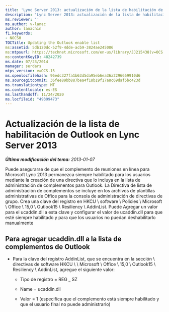 ```yaml
---
title: 'Lync Server 2013: actualización de la lista de habilitación de Outlook'
description: 'Lync Server 2013: actualización de la lista de habilitaciones de Outlook.'
ms.reviewer: ''
ms.author: v-lanac
author: lanachin
f1.keywords:
- NOCSH
TOCTitle: Updating the Outlook enable list
ms:assetid: 5db120dc-52f9-4dde-acb9-3824ae245086
ms:mtpsurl: https://technet.microsoft.com/en-us/library/JJ215438(v=OCS.15)
ms:contentKeyID: 48242739
ms.date: 07/23/2014
manager: serdars
mtps_version: v=OCS.15
ms.openlocfilehash: 96edc327fa1b63d5da95eb6ea36a2296659910d6
ms.sourcegitcommit: 36fee89bb887bea4f18b19f17a8c69daf5bc423d
ms.translationtype: MT
ms.contentlocale: es-ES
ms.lasthandoff: 11/24/2020
ms.locfileid: "49399473"
---
```

# <a name="updating-the-outlook-enable-list-in-lync-server-2013"></a>Actualización de la lista de habilitación de Outlook en Lync Server 2013

<div data-xmlns="http://www.w3.org/1999/xhtml">

<div class="topic" data-xmlns="http://www.w3.org/1999/xhtml" data-msxsl="urn:schemas-microsoft-com:xslt" data-cs="https://msdn.microsoft.com/">

<div data-asp="https://msdn2.microsoft.com/asp">



</div>

<div id="mainSection">

<div id="mainBody">

<span> </span>

_**Última modificación del tema:** 2013-01-07_

Puede asegurarse de que el complemento de reuniones en línea para Microsoft Lync 2013 permanezca siempre habilitado para los usuarios mediante la creación de una directiva que lo incluya en la lista de administración de complementos para Outlook. La Directiva de lista de administración de complementos se incluye en los archivos de plantillas administrativas de Office para la consola de administración de directivas de grupo. Crea una clave del registro en HKCU \\ software \\ Policies \\ Microsoft \\ Office \\ 15,0 \\ Outlook15 \\ Resiliency \\ AddinList. Puede Agregar un valor para el ucaddin.dll a esta clave y configurar el valor de ucaddin.dll para que esté siempre habilitado y para que los usuarios no puedan deshabilitarlo manualmente

<div>

## <a name="to-add-ucaddindll-to-the-outlook-add-in-list"></a>Para agregar ucaddin.dll a la lista de complementos de Outlook

  - Para la clave del registro AddinList, que se encuentra en la sección \\ directivas de software HKCU \\ \\ Microsoft \\ Office \\ 15,0 \\ Outlook15 \\ Resiliency \\ AddinList, agregue el siguiente valor:
    
      - Tipo de registro = REG \_ SZ
    
      - Name = ucaddin.dll
    
      - Valor = 1 (especifica que el complemento está siempre habilitado y que el usuario final no puede administrarlo)

</div>

</div>

<span> </span>

</div>

</div>

</div>

